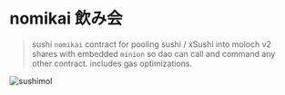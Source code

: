 # nomikai 飲み会
> sushi `nomikai` contract for pooling sushi / xSushi into moloch v2 shares with embedded `minion` so dao can call and command any other contract. includes gas optimizations.

![sushimol](https://i.imgur.com/Y8zntuS.png)
